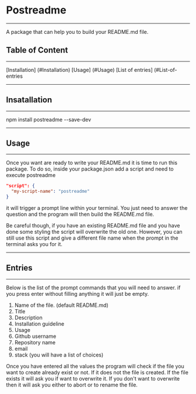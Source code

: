 # Postreadme

---

A package that can help you to build your README.md file.

## Table of Content
---

[Installation] (#Installation)
[Usage] (#Usage)
[List of entries] (#List-of-entries


---

## Insatallation
---
npm install postreadme --save-dev

---

## Usage
---
Once you want are ready to write your README.md it is time to run this package.
To do so, inside your package.json add a script and need to execute postreadme
```json
"script": {
  "my-script-name": "postreadme"
}
```

it will trigger a prompt line within your terminal. You just need to answer the question and the program will then build the README.md file.

Be careful though, if you have an existing README.md file and you have done some styling the script will overwrite the old one.
However, you can still use this script and give a different file name when the prompt in the terminal asks you for it.

---

## Entries
---

Below is the list of the prompt commands that you will need to answer. if you press enter without filling anything it will just be empty.
1. Name of the file. (default README.md)
2. Title
3. Description
4. Installation guideline
5. Usage
6. Github username
7. Repository name
8. email
9. stack (you will have a list of choices)

Once you have entered all the values the program will check if the file you want to create already exist or not. If it does not the file is created. If the file exists it will ask you if want to overwrite it. If you don't want to overwrite then it will ask you either to abort or to rename the file.
